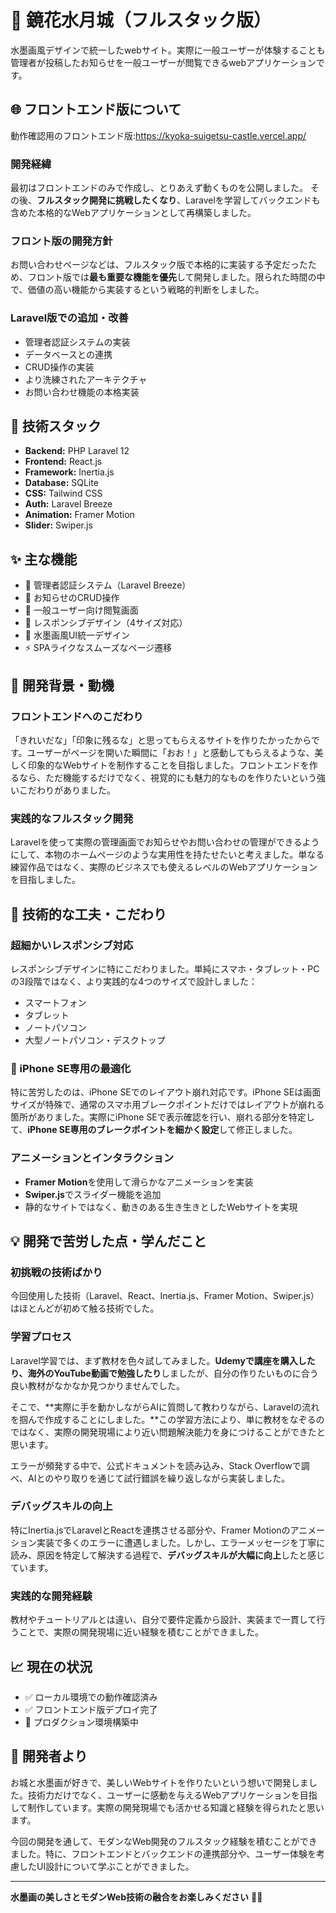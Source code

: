 # 🏯 鏡花水月城（フルスタック版）

水墨画風デザインで統一したwebサイト。実際に一般ユーザーが体験することも管理者が投稿したお知らせを一般ユーザーが閲覧できるwebアプリケーションです。

## 🌐 フロントエンド版について
動作確認用のフロントエンド版:https://kyoka-suigetsu-castle.vercel.app/

### 開発経緯
最初はフロントエンドのみで作成し、とりあえず動くものを公開しました。
その後、**フルスタック開発に挑戦したくなり**、Laravelを学習してバックエンドも含めた本格的なWebアプリケーションとして再構築しました。

### フロント版の開発方針
お問い合わせページなどは、フルスタック版で本格的に実装する予定だったため、フロント版では**最も重要な機能を優先**して開発しました。限られた時間の中で、価値の高い機能から実装するという戦略的判断をしました。

### Laravel版での追加・改善
- 管理者認証システムの実装
- データベースとの連携
- CRUD操作の実装
- より洗練されたアーキテクチャ
- お問い合わせ機能の本格実装
## 🔧 技術スタック
- **Backend:** PHP Laravel 12
- **Frontend:** React.js 
- **Framework:** Inertia.js
- **Database:** SQLite
- **CSS:** Tailwind CSS
- **Auth:** Laravel Breeze
- **Animation:** Framer Motion
- **Slider:** Swiper.js

## ✨ 主な機能
- 🔐 管理者認証システム（Laravel Breeze）
- 📝 お知らせのCRUD操作
- 👥 一般ユーザー向け閲覧画面
- 📱 レスポンシブデザイン（4サイズ対応）
- 🎨 水墨画風UI統一デザイン
- ⚡ SPAライクなスムーズなページ遷移

## 🚀 開発背景・動機

### フロントエンドへのこだわり
「きれいだな」「印象に残るな」と思ってもらえるサイトを作りたかったからです。ユーザーがページを開いた瞬間に「おお！」と感動してもらえるような、美しく印象的なWebサイトを制作することを目指しました。フロントエンドを作るなら、ただ機能するだけでなく、視覚的にも魅力的なものを作りたいという強いこだわりがありました。

### 実践的なフルスタック開発
Laravelを使って実際の管理画面でお知らせやお問い合わせの管理ができるようにして、本物のホームページのような実用性を持たせたいと考えました。単なる練習作品ではなく、実際のビジネスでも使えるレベルのWebアプリケーションを目指しました。

## 🎯 技術的な工夫・こだわり

### 超細かいレスポンシブ対応
レスポンシブデザインに特にこだわりました。単純にスマホ・タブレット・PCの3段階ではなく、より実践的な4つのサイズで設計しました：
- スマートフォン
- タブレット  
- ノートパソコン
- 大型ノートパソコン・デスクトップ

### 🍎 iPhone SE専用の最適化
特に苦労したのは、iPhone SEでのレイアウト崩れ対応です。iPhone SEは画面サイズが特殊で、通常のスマホ用ブレークポイントだけではレイアウトが崩れる箇所がありました。実際にiPhone SEで表示確認を行い、崩れる部分を特定して、**iPhone SE専用のブレークポイントを細かく設定**して修正しました。

### アニメーションとインタラクション
- **Framer Motion**を使用して滑らかなアニメーションを実装
- **Swiper.js**でスライダー機能を追加
- 静的なサイトではなく、動きのある生き生きとしたWebサイトを実現

## 💡 開発で苦労した点・学んだこと

### 初挑戦の技術ばかり
今回使用した技術（Laravel、React、Inertia.js、Framer Motion、Swiper.js）はほとんどが初めて触る技術でした。

### 学習プロセス
Laravel学習では、まず教材を色々試してみました。**Udemyで講座を購入したり、海外のYouTube動画で勉強したり**しましたが、自分の作りたいものに合う良い教材がなかなか見つかりませんでした。

そこで、**実際に手を動かしながらAIに質問して教わりながら、Laravelの流れを掴んで作成することにしました。**この学習方法により、単に教材をなぞるのではなく、実際の開発現場により近い問題解決能力を身につけることができたと思います。

エラーが頻発する中で、公式ドキュメントを読み込み、Stack Overflowで調べ、AIとのやり取りを通じて試行錯誤を繰り返しながら実装しました。

### デバッグスキルの向上
特にInertia.jsでLaravelとReactを連携させる部分や、Framer Motionのアニメーション実装で多くのエラーに遭遇しました。しかし、エラーメッセージを丁寧に読み、原因を特定して解決する過程で、**デバッグスキルが大幅に向上**したと感じています。

### 実践的な開発経験
教材やチュートリアルとは違い、自分で要件定義から設計、実装まで一貫して行うことで、実際の開発現場に近い経験を積むことができました。

## 📈 現在の状況
- ✅ ローカル環境での動作確認済み
- ✅ フロントエンド版デプロイ完了
- 🔄 プロダクション環境構築中

## 👤 開発者より
お城と水墨画が好きで、美しいWebサイトを作りたいという想いで開発しました。技術力だけでなく、ユーザーに感動を与えるWebアプリケーションを目指して制作しています。実際の開発現場でも活かせる知識と経験を得られたと思います。

今回の開発を通して、モダンなWeb開発のフルスタック経験を積むことができました。特に、フロントエンドとバックエンドの連携部分や、ユーザー体験を考慮したUI設計について学ぶことができました。

---
**水墨画の美しさとモダンWeb技術の融合をお楽しみください** 🎨✨
